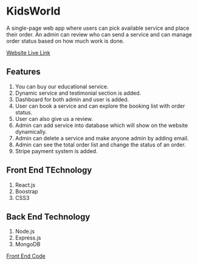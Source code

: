 # KidsWorld
A single-page web app where users can pick available service and place their order. An admin can review who can send a service and can manage order status based on how much work is done.

[Website Live Link](https://kids-world-ashikur.web.app/) 

## Features
1. You can buy our educational service.
2. Dynamic service and testimonial section is added.
3. Dashboard for both admin and user is added.
4. User can book a service and can explore the booking list with order status.
5. User can also give us a review.
6. Admin can add service into database which will show on the website dynamically.
7. Admin can delete a service and make anyone admin by adding email.
8. Admin can see the total order list and change the status of an order.
9. Stripe payment system is added.

## Front End TEchnology
1. React.js
2. Boostrap
3. CSS3

## Back End Technology
1. Node.js
2. Express.js
3. MongoDB

[Front End Code](https://github.com/developerashikur01/kids-world-client)
